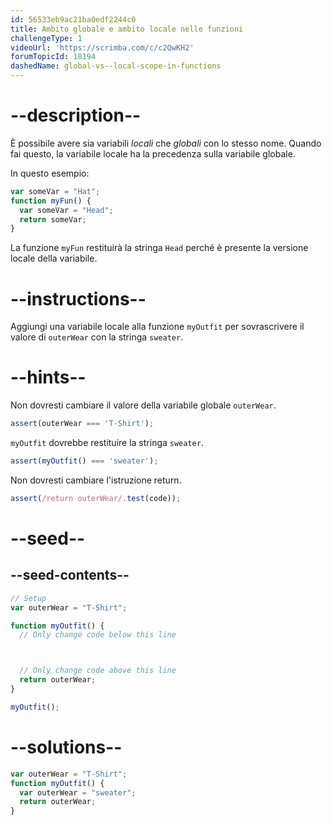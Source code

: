 ```yaml
---
id: 56533eb9ac21ba0edf2244c0
title: Ambito globale e ambito locale nelle funzioni
challengeType: 1
videoUrl: 'https://scrimba.com/c/c2QwKH2'
forumTopicId: 18194
dashedName: global-vs--local-scope-in-functions
---
```


# --description--

È possibile avere sia variabili <dfn>locali</dfn> che <dfn>globali</dfn> con lo stesso nome. Quando fai questo, la variabile locale ha la precedenza sulla variabile globale.

In questo esempio:

```js
var someVar = "Hat";
function myFun() {
  var someVar = "Head";
  return someVar;
}
```

La funzione `myFun` restituirà la stringa `Head` perché è presente la versione locale della variabile.

# --instructions--

Aggiungi una variabile locale alla funzione `myOutfit` per sovrascrivere il valore di `outerWear` con la stringa `sweater`.

# --hints--

Non dovresti cambiare il valore della variabile globale `outerWear`.

```js
assert(outerWear === 'T-Shirt');
```

`myOutfit` dovrebbe restituire la stringa `sweater`.

```js
assert(myOutfit() === 'sweater');
```

Non dovresti cambiare l'istruzione return.

```js
assert(/return outerWear/.test(code));
```

# --seed--

## --seed-contents--

```js
// Setup
var outerWear = "T-Shirt";

function myOutfit() {
  // Only change code below this line



  // Only change code above this line
  return outerWear;
}

myOutfit();
```

# --solutions--

```js
var outerWear = "T-Shirt";
function myOutfit() {
  var outerWear = "sweater";
  return outerWear;
}
```
